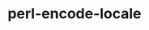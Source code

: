 ---
title: "perl-encode-locale"
layout: cache
categories: [package, develop-2025-02-02]
meta: {"versions": ["1.05"], "compilers": ["gcc@=11.1.0", "gcc@=11.4.0"], "oss": ["ubuntu20.04", "ubuntu22.04"], "platforms": ["linux"], "targets": ["x86_64_v3"], "stacks": ["data-vis-sdk", "e4s", "hep", "root"], "num_specs": 2, "num_specs_by_stack": {"root": 2, "data-vis-sdk": 1, "hep": 1, "e4s": 1}}
spec_details: [{"hash": "zye6a3ybsbx62abjduon5k2xatsi2q3c", "compiler": "gcc@=11.1.0", "versions": ["1.05"], "os": "ubuntu20.04", "platform": "linux", "target": "x86_64_v3", "variants": ["build_system=perl"], "stacks": ["root", "data-vis-sdk"], "size": "-", "tarball": "https://binaries.spack.io/develop-2025-02-02/build_cache/linux-ubuntu20.04-x86_64_v3/gcc-11.1.0/perl-encode-locale-1.05/linux-ubuntu20.04-x86_64_v3-gcc-11.1.0-perl-encode-locale-1.05-zye6a3ybsbx62abjduon5k2xatsi2q3c.spack"}, {"hash": "z4utieahapay4vynkte7tcrfsk5mm3ss", "compiler": "gcc@=11.4.0", "versions": ["1.05"], "os": "ubuntu22.04", "platform": "linux", "target": "x86_64_v3", "variants": ["build_system=perl"], "stacks": ["hep", "e4s", "root"], "size": "-", "tarball": "https://binaries.spack.io/develop-2025-02-02/build_cache/linux-ubuntu22.04-x86_64_v3/gcc-11.4.0/perl-encode-locale-1.05/linux-ubuntu22.04-x86_64_v3-gcc-11.4.0-perl-encode-locale-1.05-z4utieahapay4vynkte7tcrfsk5mm3ss.spack"}]
---